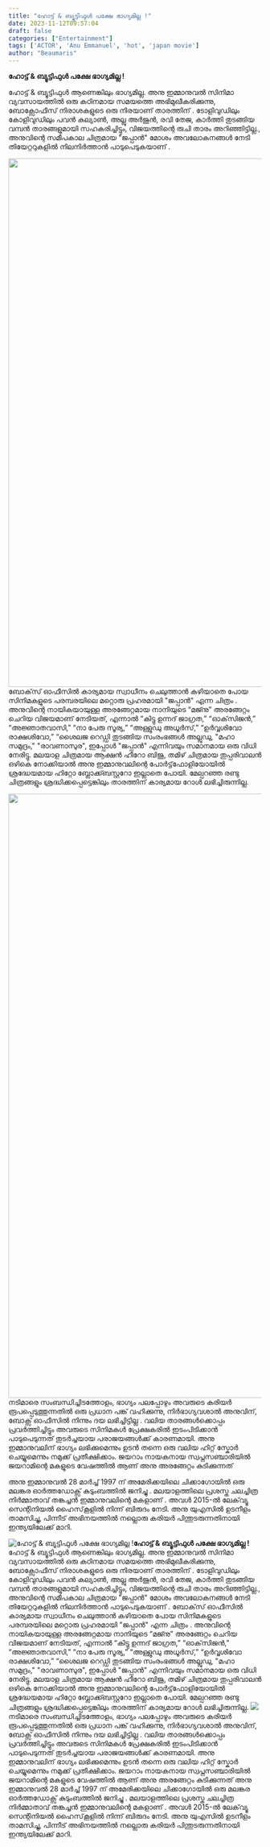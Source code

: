 ```yaml
---
title: "ഹോട്ട് & ബ്യൂട്ടിഫുൾ പക്ഷേ ഭാഗ്യമില്ല !"
date: 2023-11-12T09:57:04
draft: false
categories: ["Entertainment"]
tags: ['ACTOR', 'Anu Emmanuel', 'hot', 'japan movie']
author: "Beaumaris"
---
```


<strong>ഹോട്ട് &amp; ബ്യൂട്ടിഫുൾ പക്ഷേ ഭാഗ്യമില്ല !</strong>

ഹോട്ട് &amp; ബ്യൂട്ടിഫുൾ ആണെങ്കിലും ഭാഗ്യമില്ല. അനു ഇമ്മാനുവൽ സിനിമാ വ്യവസായത്തിൽ ഒരു കഠിനമായ സമയത്തെ അഭിമുഖീകരിക്കുന്നു, ബോക്സോഫീസ് നിരാശകളുടെ ഒരു നിരയാണ് താരത്തിന് . ടോളിവുഡിലും കോളിവുഡിലും പവൻ കല്യാൺ, അല്ലു അർജുൻ, രവി തേജ, കാർത്തി തുടങ്ങിയ വമ്പൻ താരങ്ങളുമായി സഹകരിച്ചിട്ടും, വിജയത്തിന്റെ രുചി താരം അറിഞ്ഞിട്ടില്ല., അനുവിന്റെ സമീപകാല ചിത്രമായ "ജപ്പാൻ" മോശം അവലോകനങ്ങൾ നേടി തിയേറ്ററുകളിൽ നിലനിർത്താൻ പാടുപെടുകയാണ് .

<img class="size-full wp-image-429468 aligncenter" src="https://cdn.boolokam.com/articles/2023/11/qdqqdd.jpg" alt="" width="700" height="1050" />ബോക്‌സ് ഓഫീസിൽ കാര്യമായ സ്വാധീനം ചെലുത്താൻ കഴിയാതെ പോയ സിനിമകളുടെ പരമ്പരയിലെ മറ്റൊരു പ്രഹരമായി "ജപ്പാൻ" എന്ന ചിത്രം . അനുവിന്റെ നായികയായുള്ള അരങ്ങേറ്റമായ നാനിയുടെ “മജ്നു” അരങ്ങേറ്റം ചെറിയ വിജയമാണ് നേടിയത്, എന്നാൽ “കിട്ടു ഉന്നദ് ജാഗ്രത,” “ഓക്‌സിജൻ,” “അജ്ഞാതവാസി,” “നാ പേരു സൂര്യ,” “അള്ളുഡു അധൂർസ്,” “ഉർവ്വശിവോ രാക്ഷശിവോ,” “ശൈലജ റെഡ്ഡി തുടങ്ങിയ സംരംഭങ്ങൾ അല്ലുഡു, "മഹാ സമുദ്രം," "രാവണാസുര", ഇപ്പോൾ "ജപ്പാൻ" എന്നിവയും സമാനമായ ഒരു വിധി നേരിട്ടു. മലയാള ചിത്രമായ ആക്ഷൻ ഹീറോ ബിജു, തമിഴ് ചിത്രമായ തുപ്പരിവാലൻ ഒഴികെ നോക്കിയാൽ അനു ഇമ്മാനുവലിന്റെ പോർട്ട്‌ഫോളിയോയിൽ ശ്രദ്ധേയമായ ഹിറ്റോ ബ്ലോക്ക്ബസ്റ്ററോ ഇല്ലാതെ പോയി. മേല്പറഞ്ഞ രണ്ടു ചിത്രങ്ങളും ശ്രദ്ധിക്കപ്പെട്ടെങ്കിലും താരത്തിന് കാര്യമായ റോൾ ലഭിച്ചിരുന്നില്ല.

<img class="size-full wp-image-429469 aligncenter" src="https://cdn.boolokam.com/articles/2023/11/qdddddd.jpg" alt="" width="989" height="1200" />നടിമാരെ സംബന്ധിച്ചിടത്തോളം, ഭാഗ്യം പലപ്പോഴും അവരുടെ കരിയർ രൂപപ്പെടുത്തുന്നതിൽ ഒരു പ്രധാന പങ്ക് വഹിക്കുന്നു, നിർഭാഗ്യവശാൽ അനുവിന്, ബോക്സ് ഓഫീസിൽ നിന്നും ദയ ലഭിച്ചിട്ടില്ല . വലിയ താരങ്ങൾക്കൊപ്പം പ്രവർത്തിച്ചിട്ടും അവരുടെ സിനിമകൾ പ്രേക്ഷകരിൽ ഇടംപിടിക്കാൻ പാടുപെടുന്നത് തുടർച്ചയായ പരാജയങ്ങൾക്ക് കാരണമായി. അനു ഇമ്മാനുവലിന് ഭാഗ്യം ലഭിക്കുമെന്നും ഉടൻ തന്നെ ഒരു വലിയ ഹിറ്റ് സ്കോർ ചെയ്യുമെന്നും നമുക്ക് പ്രതീക്ഷിക്കാം. ജയറാം നായകനായ സ്വപ്നസഞ്ചാരിയിൽ ജയറാമിന്റെ മകളുടെ വേഷത്തിൽ ആണ് അനു അരങ്ങേറ്റം കുടിക്കുന്നത്

അനു ഇമ്മാനുവൽ 28 മാർച്ച് 1997 ന് അമേരിക്കയിലെ ചിക്കാഗോയിൽ ഒരു മലങ്കര ഓർത്തഡോക്സ് കുടുംബത്തിൽ ജനിച്ചു . മലയാളത്തിലെ പ്രശസ്ത ചലച്ചിത്ര നിർമ്മാതാവ് തങ്കച്ചൻ ഇമ്മാനുവലിന്റെ മകളാണ് . അവൾ 2015-ൽ ലേക്‌വ്യൂ സെന്റിനിയൽ ഹൈസ്‌കൂളിൽ നിന്ന് ബിരുദം നേടി. അനു യുഎസിൽ ഉടനീളം താമസിച്ചു, പിന്നീട് അഭിനയത്തിൽ നല്ലൊരു കരിയർ പിന്തുടരുന്നതിനായി ഇന്ത്യയിലേക്ക് മാറി.


![ഹോട്ട് & ബ്യൂട്ടിഫുൾ പക്ഷേ ഭാഗ്യമില്ല !](https://cdn.boolokam.com/articles/2023/11/qdqqdd.jpg)**ഹോട്ട് & ബ്യൂട്ടിഫുൾ പക്ഷേ ഭാഗ്യമില്ല !** ഹോട്ട് & ബ്യൂട്ടിഫുൾ ആണെങ്കിലും ഭാഗ്യമില്ല. അനു ഇമ്മാനുവൽ സിനിമാ വ്യവസായത്തിൽ ഒരു കഠിനമായ സമയത്തെ അഭിമുഖീകരിക്കുന്നു, ബോക്സോഫീസ് നിരാശകളുടെ ഒരു നിരയാണ് താരത്തിന് . ടോളിവുഡിലും കോളിവുഡിലും പവൻ കല്യാൺ, അല്ലു അർജുൻ, രവി തേജ, കാർത്തി തുടങ്ങിയ വമ്പൻ താരങ്ങളുമായി സഹകരിച്ചിട്ടും, വിജയത്തിന്റെ രുചി താരം അറിഞ്ഞിട്ടില്ല., അനുവിന്റെ സമീപകാല ചിത്രമായ "ജപ്പാൻ" മോശം അവലോകനങ്ങൾ നേടി തിയേറ്ററുകളിൽ നിലനിർത്താൻ പാടുപെടുകയാണ് . ബോക്‌സ് ഓഫീസിൽ കാര്യമായ സ്വാധീനം ചെലുത്താൻ കഴിയാതെ പോയ സിനിമകളുടെ പരമ്പരയിലെ മറ്റൊരു പ്രഹരമായി "ജപ്പാൻ" എന്ന ചിത്രം . അനുവിന്റെ നായികയായുള്ള അരങ്ങേറ്റമായ നാനിയുടെ “മജ്നു” അരങ്ങേറ്റം ചെറിയ വിജയമാണ് നേടിയത്, എന്നാൽ “കിട്ടു ഉന്നദ് ജാഗ്രത,” “ഓക്‌സിജൻ,” “അജ്ഞാതവാസി,” “നാ പേരു സൂര്യ,” “അള്ളുഡു അധൂർസ്,” “ഉർവ്വശിവോ രാക്ഷശിവോ,” “ശൈലജ റെഡ്ഡി തുടങ്ങിയ സംരംഭങ്ങൾ അല്ലുഡു, "മഹാ സമുദ്രം," "രാവണാസുര", ഇപ്പോൾ "ജപ്പാൻ" എന്നിവയും സമാനമായ ഒരു വിധി നേരിട്ടു. മലയാള ചിത്രമായ ആക്ഷൻ ഹീറോ ബിജു, തമിഴ് ചിത്രമായ തുപ്പരിവാലൻ ഒഴികെ നോക്കിയാൽ അനു ഇമ്മാനുവലിന്റെ പോർട്ട്‌ഫോളിയോയിൽ ശ്രദ്ധേയമായ ഹിറ്റോ ബ്ലോക്ക്ബസ്റ്ററോ ഇല്ലാതെ പോയി. മേല്പറഞ്ഞ രണ്ടു ചിത്രങ്ങളും ശ്രദ്ധിക്കപ്പെട്ടെങ്കിലും താരത്തിന് കാര്യമായ റോൾ ലഭിച്ചിരുന്നില്ല. ![](https://cdn.boolokam.com/articles/2023/11/qdddddd.jpg)നടിമാരെ സംബന്ധിച്ചിടത്തോളം, ഭാഗ്യം പലപ്പോഴും അവരുടെ കരിയർ രൂപപ്പെടുത്തുന്നതിൽ ഒരു പ്രധാന പങ്ക് വഹിക്കുന്നു, നിർഭാഗ്യവശാൽ അനുവിന്, ബോക്സ് ഓഫീസിൽ നിന്നും ദയ ലഭിച്ചിട്ടില്ല . വലിയ താരങ്ങൾക്കൊപ്പം പ്രവർത്തിച്ചിട്ടും അവരുടെ സിനിമകൾ പ്രേക്ഷകരിൽ ഇടംപിടിക്കാൻ പാടുപെടുന്നത് തുടർച്ചയായ പരാജയങ്ങൾക്ക് കാരണമായി. അനു ഇമ്മാനുവലിന് ഭാഗ്യം ലഭിക്കുമെന്നും ഉടൻ തന്നെ ഒരു വലിയ ഹിറ്റ് സ്കോർ ചെയ്യുമെന്നും നമുക്ക് പ്രതീക്ഷിക്കാം. ജയറാം നായകനായ സ്വപ്നസഞ്ചാരിയിൽ ജയറാമിന്റെ മകളുടെ വേഷത്തിൽ ആണ് അനു അരങ്ങേറ്റം കുടിക്കുന്നത് അനു ഇമ്മാനുവൽ 28 മാർച്ച് 1997 ന് അമേരിക്കയിലെ ചിക്കാഗോയിൽ ഒരു മലങ്കര ഓർത്തഡോക്സ് കുടുംബത്തിൽ ജനിച്ചു . മലയാളത്തിലെ പ്രശസ്ത ചലച്ചിത്ര നിർമ്മാതാവ് തങ്കച്ചൻ ഇമ്മാനുവലിന്റെ മകളാണ് . അവൾ 2015-ൽ ലേക്‌വ്യൂ സെന്റിനിയൽ ഹൈസ്‌കൂളിൽ നിന്ന് ബിരുദം നേടി. അനു യുഎസിൽ ഉടനീളം താമസിച്ചു, പിന്നീട് അഭിനയത്തിൽ നല്ലൊരു കരിയർ പിന്തുടരുന്നതിനായി ഇന്ത്യയിലേക്ക് മാറി.
